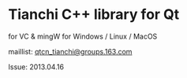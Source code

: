 Tianchi C++ library for Qt
===========================
for VC & mingW 
for Windows / Linux / MacOS

maillist: qtcn_tianchi@groups.163.com

Issue: 2013.04.16


